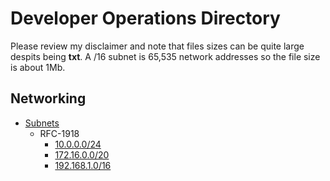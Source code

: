 # Developer Operations Directory

Please review my disclaimer and note that files sizes can be quite large despits being __txt__. A /16 subnet is 65,535 network addresses so the file size is about 1Mb.

## Networking

* [Subnets](https://github.com/gil-ryan/grs-developr-operations/tree/master/NETWORKING/SUBNETS)
    + RFC-1918
        - [10.0.0.0/24](https://raw.githubusercontent.com/gil-ryan/grs-developr-operations/master/NETWORKING/SUBNETS/10.0.0.0%3A24.txt)
        - [172.16.0.0/20](https://raw.githubusercontent.com/gil-ryan/grs-developr-operations/master/NETWORKING/SUBNETS/172.16.0.0%3A20.txt)
        - [192.168.1.0/16](https://raw.githubusercontent.com/gil-ryan/grs-developr-operations/master/NETWORKING/SUBNETS/192.168.0.0%3A16.txt)

